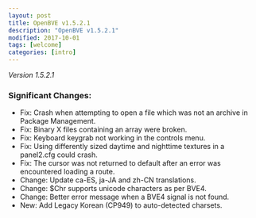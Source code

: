 ```yaml
---
layout: post
title: OpenBVE v1.5.2.1
description: "OpenBVE v1.5.2.1"
modified: 2017-10-01
tags: [welcome]
categories: [intro]
---
```


*Version 1.5.2.1*

### Significant Changes:
* Fix: Crash when attempting to open a file which was not an archive in Package Management.
* Fix: Binary X files containing an array were broken.
* Fix: Keyboard keygrab not working in the controls menu.
* Fix: Using differently sized daytime and nighttime textures in a panel2.cfg could crash.
* Fix: The cursor was not returned to default after an error was encountered loading a route.
* Change: Update ca-ES, ja-JA and zh-CN translations.
* Change: $Chr supports unicode characters as per BVE4.
* Change: Better error message when a BVE4 signal is not found.
* New: Add Legacy Korean (CP949) to auto-detected charsets.
